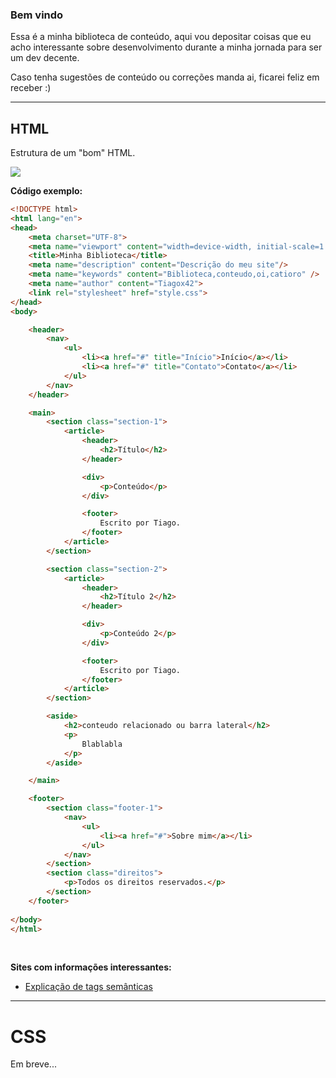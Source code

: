 ### Bem vindo

Essa é a minha biblioteca de conteúdo, aqui vou depositar coisas que eu acho interessante sobre desenvolvimento durante a minha jornada para ser um dev decente.

Caso tenha sugestões de conteúdo ou correções manda ai, ficarei feliz em receber :)

------------


## HTML

Estrutura de um "bom" HTML.

![](https://i.imgur.com/CkCvUY2.png)

**Código exemplo:**

```html
<!DOCTYPE html>
<html lang="en">
<head>
    <meta charset="UTF-8">
    <meta name="viewport" content="width=device-width, initial-scale=1.0, maximum-scale=1.0">
    <title>Minha Biblioteca</title>
    <meta name="description" content="Descrição do meu site"/>
	<meta name="keywords" content="Biblioteca,conteudo,oi,catioro" />
    <meta name="author" content="Tiagox42">
    <link rel="stylesheet" href="style.css">
</head>
<body>

    <header>
        <nav>
            <ul>
                <li><a href="#" title="Início">Início</a></li>
                <li><a href="#" title="Contato">Contato</a></li>
            </ul>
        </nav>
    </header>

    <main>
        <section class="section-1">
            <article>
                <header>
                    <h2>Título</h2>
                </header>

                <div>
                    <p>Conteúdo</p>
                </div>

                <footer>
                    Escrito por Tiago.
                </footer>
            </article>
        </section>

        <section class="section-2">
            <article>
                <header>
                    <h2>Título 2</h2>
                </header>

                <div>
                    <p>Conteúdo 2</p>
                </div>

                <footer>
                    Escrito por Tiago.
                </footer>
            </article>
        </section>

        <aside>
            <h2>conteudo relacionado ou barra lateral</h2>
            <p>
                Blablabla
            </p>
        </aside>

    </main>

    <footer>
        <section class="footer-1">
            <nav>
                <ul>
                    <li><a href="#">Sobre mim</a></li>
                </ul>
            </nav>
        </section>
        <section class="direitos">
            <p>Todos os direitos reservados.</p>
        </section>
    </footer>
    
</body>
</html>
```
<br>

**Sites com informações interessantes:**

- [Explicação de tags semânticas](http://https://pt.stackoverflow.com/questions/148753/como-usar-as-tais-tags-sem%c3%a2nticas "Explicação de tags semânticas")


------------



# CSS

Em breve...
